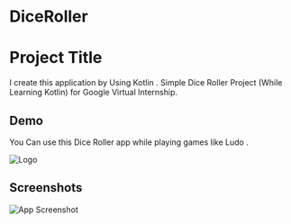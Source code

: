 # DiceRoller

# Project Title

I create this application by Using Kotlin . Simple Dice Roller Project (While Learning Kotlin) for Google Virtual Internship.


## Demo

You Can use this Dice Roller app while playing games like Ludo .



![Logo]("C:\Users\AVISHEK\Downloads\androidparty.png")


## Screenshots

![App Screenshot](https://drive.google.com/file/d/1ybqKD6S0ilr0KaDQSJkWR7RYpRXpbr2S/view?usp=drivesdk)

